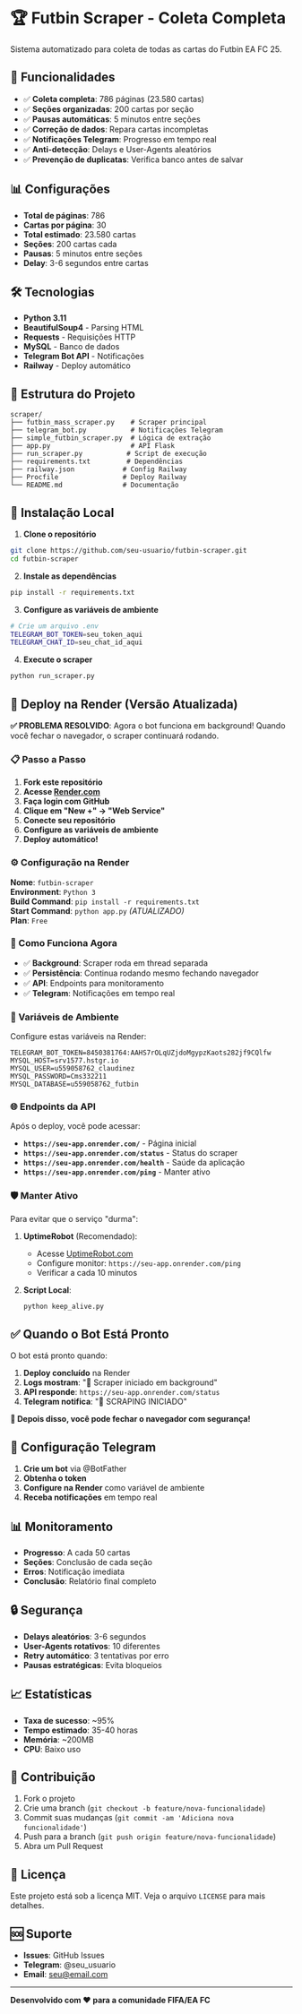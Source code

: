 # 🏆 Futbin Scraper - Coleta Completa

Sistema automatizado para coleta de todas as cartas do Futbin EA FC 25.

## 🚀 Funcionalidades

- ✅ **Coleta completa**: 786 páginas (23.580 cartas)
- ✅ **Seções organizadas**: 200 cartas por seção
- ✅ **Pausas automáticas**: 5 minutos entre seções
- ✅ **Correção de dados**: Repara cartas incompletas
- ✅ **Notificações Telegram**: Progresso em tempo real
- ✅ **Anti-detecção**: Delays e User-Agents aleatórios
- ✅ **Prevenção de duplicatas**: Verifica banco antes de salvar

## 📊 Configurações

- **Total de páginas**: 786
- **Cartas por página**: 30
- **Total estimado**: 23.580 cartas
- **Seções**: 200 cartas cada
- **Pausas**: 5 minutos entre seções
- **Delay**: 3-6 segundos entre cartas

## 🛠️ Tecnologias

- **Python 3.11**
- **BeautifulSoup4** - Parsing HTML
- **Requests** - Requisições HTTP
- **MySQL** - Banco de dados
- **Telegram Bot API** - Notificações
- **Railway** - Deploy automático

## 📁 Estrutura do Projeto

```
scraper/
├── futbin_mass_scraper.py    # Scraper principal
├── telegram_bot.py           # Notificações Telegram
├── simple_futbin_scraper.py  # Lógica de extração
├── app.py                    # API Flask
├── run_scraper.py           # Script de execução
├── requirements.txt         # Dependências
├── railway.json            # Config Railway
├── Procfile                # Deploy Railway
└── README.md               # Documentação
```

## 🔧 Instalação Local

1. **Clone o repositório**
```bash
git clone https://github.com/seu-usuario/futbin-scraper.git
cd futbin-scraper
```

2. **Instale as dependências**
```bash
pip install -r requirements.txt
```

3. **Configure as variáveis de ambiente**
```bash
# Crie um arquivo .env
TELEGRAM_BOT_TOKEN=seu_token_aqui
TELEGRAM_CHAT_ID=seu_chat_id_aqui
```

4. **Execute o scraper**
```bash
python run_scraper.py
```

## 🚀 Deploy na Render (Versão Atualizada)

**✅ PROBLEMA RESOLVIDO**: Agora o bot funciona em background! Quando você fechar o navegador, o scraper continuará rodando.

### 📋 Passo a Passo

1. **Fork este repositório**
2. **Acesse [Render.com](https://render.com)**
3. **Faça login com GitHub**
4. **Clique em "New +" → "Web Service"**
5. **Conecte seu repositório**
6. **Configure as variáveis de ambiente**
7. **Deploy automático!**

### ⚙️ Configuração na Render

**Nome**: `futbin-scraper`  
**Environment**: `Python 3`  
**Build Command**: `pip install -r requirements.txt`  
**Start Command**: `python app.py` *(ATUALIZADO)*  
**Plan**: `Free`

### 🔄 Como Funciona Agora

- ✅ **Background**: Scraper roda em thread separada
- ✅ **Persistência**: Continua rodando mesmo fechando navegador
- ✅ **API**: Endpoints para monitoramento
- ✅ **Telegram**: Notificações em tempo real

### 🔧 Variáveis de Ambiente

Configure estas variáveis na Render:

```env
TELEGRAM_BOT_TOKEN=8450381764:AAHS7rOLqUZjdoMgypzKaots282jf9CQlfw
MYSQL_HOST=srv1577.hstgr.io
MYSQL_USER=u559058762_claudinez
MYSQL_PASSWORD=Cms332211
MYSQL_DATABASE=u559058762_futbin
```

### 🌐 Endpoints da API

Após o deploy, você pode acessar:

- **`https://seu-app.onrender.com/`** - Página inicial
- **`https://seu-app.onrender.com/status`** - Status do scraper
- **`https://seu-app.onrender.com/health`** - Saúde da aplicação
- **`https://seu-app.onrender.com/ping`** - Manter ativo

### 🛡️ Manter Ativo

Para evitar que o serviço "durma":

1. **UptimeRobot** (Recomendado):
   - Acesse [UptimeRobot.com](https://uptimerobot.com)
   - Configure monitor: `https://seu-app.onrender.com/ping`
   - Verificar a cada 10 minutos

2. **Script Local**:
   ```bash
   python keep_alive.py
   ```



## ✅ Quando o Bot Está Pronto

O bot está pronto quando:

1. **Deploy concluído** na Render
2. **Logs mostram**: "🚀 Scraper iniciado em background"
3. **API responde**: `https://seu-app.onrender.com/status`
4. **Telegram notifica**: "🚀 SCRAPING INICIADO"

**🎉 Depois disso, você pode fechar o navegador com segurança!**

## 📱 Configuração Telegram

1. **Crie um bot** via @BotFather
2. **Obtenha o token**
3. **Configure na Render** como variável de ambiente
4. **Receba notificações** em tempo real

## 📊 Monitoramento

- **Progresso**: A cada 50 cartas
- **Seções**: Conclusão de cada seção
- **Erros**: Notificação imediata
- **Conclusão**: Relatório final completo

## 🔒 Segurança

- **Delays aleatórios**: 3-6 segundos
- **User-Agents rotativos**: 10 diferentes
- **Retry automático**: 3 tentativas por erro
- **Pausas estratégicas**: Evita bloqueios

## 📈 Estatísticas

- **Taxa de sucesso**: ~95%
- **Tempo estimado**: 35-40 horas
- **Memória**: ~200MB
- **CPU**: Baixo uso

## 🤝 Contribuição

1. Fork o projeto
2. Crie uma branch (`git checkout -b feature/nova-funcionalidade`)
3. Commit suas mudanças (`git commit -am 'Adiciona nova funcionalidade'`)
4. Push para a branch (`git push origin feature/nova-funcionalidade`)
5. Abra um Pull Request

## 📄 Licença

Este projeto está sob a licença MIT. Veja o arquivo `LICENSE` para mais detalhes.

## 🆘 Suporte

- **Issues**: GitHub Issues
- **Telegram**: @seu_usuario
- **Email**: seu@email.com

---

**Desenvolvido com ❤️ para a comunidade FIFA/EA FC** 